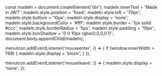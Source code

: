 const madeIn = document.createElement('div');
madeIn.innerText = 'Made in JWT';
madeIn.style.position = 'fixed';
madeIn.style.left = '70px';
madeIn.style.bottom = '10px';
madeIn.style.display = 'none';
madeIn.style.backgroundColor = '#fff';
madeIn.style.border = '1px solid #ccc';
madeIn.style.borderRadius = '5px';
madeIn.style.padding = '10px';
madeIn.style.boxShadow = '0 0 10px rgba(0,0,0,0.1)';
document.body.appendChild(madeIn);

menuIcon.addEventListener('mouseenter', () => {
  if (window.innerWidth > 768) {
    madeIn.style.display = 'block';
  }
});

menuIcon.addEventListener('mouseleave', () => {
  madeIn.style.display = 'none';
});
